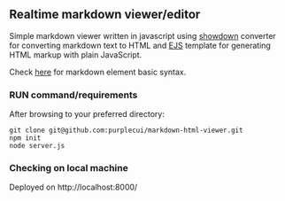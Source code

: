 ## Realtime markdown viewer/editor
Simple markdown viewer written in javascript using [showdown](https://github.com/showdownjs/showdown) converter for converting markdown text to HTML and [EJS](https://ejs.co/#docs) template for generating HTML markup with plain JavaScript.

Check [here](https://www.markdownguide.org/basic-syntax/) for markdown element basic syntax.

### RUN command/requirements
After browsing to your preferred directory:
```
git clone git@github.com:purplecui/markdown-html-viewer.git
npm init
node server.js

```
### Checking on local machine
Deployed on http://localhost:8000/
